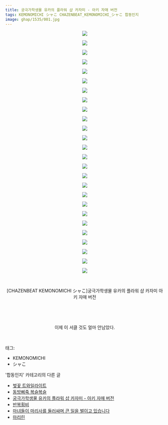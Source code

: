 ```yaml
---
title: 궁극가학생물 유카의 플라워 샵 카자미 - 아키 자매 버전
tags: KEMONOMICHI シャこ CHAZENBEAT_KEMONOMICHI_シャこ 합동인지
image: ghap/1535/001.jpg
---
```

<div class="article">
<p style="text-align: center; clear: none; float: none;"><img src="{{ site.nasurl }}/ghap/1535/001.jpg"/></p>
<p style="text-align: center; clear: none; float: none;"><img src="{{ site.nasurl }}/ghap/1535/002.jpg"/></p>
<p style="text-align: center; clear: none; float: none;"><img src="{{ site.nasurl }}/ghap/1535/003.jpg"/></p>
<p style="text-align: center; clear: none; float: none;"><img src="{{ site.nasurl }}/ghap/1535/004.jpg"/></p>
<p style="text-align: center; clear: none; float: none;"><img src="{{ site.nasurl }}/ghap/1535/005.jpg"/></p>
<p style="text-align: center; clear: none; float: none;"><img src="{{ site.nasurl }}/ghap/1535/006.jpg"/></p>
<p style="text-align: center; clear: none; float: none;"><img src="{{ site.nasurl }}/ghap/1535/007.jpg"/></p>
<p style="text-align: center; clear: none; float: none;"><img src="{{ site.nasurl }}/ghap/1535/008.jpg"/></p>
<p style="text-align: center; clear: none; float: none;"><img src="{{ site.nasurl }}/ghap/1535/009.jpg"/></p>
<p style="text-align: center; clear: none; float: none;"><img src="{{ site.nasurl }}/ghap/1535/010.jpg"/></p>
<p style="text-align: center; clear: none; float: none;"><img src="{{ site.nasurl }}/ghap/1535/011.jpg"/></p>
<p style="text-align: center; clear: none; float: none;"><img src="{{ site.nasurl }}/ghap/1535/012.jpg"/></p>
<p style="text-align: center; clear: none; float: none;"><img src="{{ site.nasurl }}/ghap/1535/013.jpg"/></p>
<p style="text-align: center; clear: none; float: none;"><img src="{{ site.nasurl }}/ghap/1535/014.jpg"/></p>
<p style="text-align: center; clear: none; float: none;"><img src="{{ site.nasurl }}/ghap/1535/015.jpg"/></p>
<p style="text-align: center; clear: none; float: none;"><img src="{{ site.nasurl }}/ghap/1535/016.jpg"/></p>
<p style="text-align: center; clear: none; float: none;"><img src="{{ site.nasurl }}/ghap/1535/017.jpg"/></p>
<p style="text-align: center; clear: none; float: none;"><img src="{{ site.nasurl }}/ghap/1535/018.jpg"/></p>
<p style="text-align: center; clear: none; float: none;"><img src="{{ site.nasurl }}/ghap/1535/019.jpg"/></p>
<p style="text-align: center; clear: none; float: none;"><img src="{{ site.nasurl }}/ghap/1535/020.jpg"/></p>
<p style="text-align: center; clear: none; float: none;"><img src="{{ site.nasurl }}/ghap/1535/021.jpg"/></p>
<p style="text-align: center; clear: none; float: none;"><img src="{{ site.nasurl }}/ghap/1535/022.jpg"/></p>
<p style="text-align: center; clear: none; float: none;"><img src="{{ site.nasurl }}/ghap/1535/023.jpg"/></p>
<p style="text-align: center; clear: none; float: none;"><img src="{{ site.nasurl }}/ghap/1535/024.jpg"/></p>
<p style="text-align: center; clear: none; float: none;"><img src="{{ site.nasurl }}/ghap/1535/025.jpg"/></p>
<p style="text-align: center; clear: none; float: none;"><img src="{{ site.nasurl }}/ghap/1535/026.jpg"/></p>
<p style="text-align: center; clear: none; float: none;"><br/></p>
<p style="text-align: center; clear: none; float: none;">[CHAZENBEAT KEMONOMICHI シャこ]궁극가학생물 유카의 플라워 샵 카자미 아키 자매 버전</p>
<p style="text-align: center; clear: none; float: none;"><br/></p>
<p style="text-align: center; clear: none; float: none;"><br/></p>
<p style="text-align: center; clear: none; float: none;">이제 이 서클 것도 얼마 안남았다.</p>
<p><br/></p>
</div><div class="tagTrail">
<p>태그: </p>
<ul>
<li>KEMONOMICHI</li>
<li>シャこ</li>
</ul>
</div><div class="another">
<p>'합동인지' 카테고리의 다른 글</p>
<ul>
<li><a href="/2016-08-15-ghap_1595">벚꽃 트와일라이트</a></li>
<li><a href="/2016-08-12-ghap_1540">동방삐죽 복슬복슬</a></li>
<li><a href="/2016-08-12-ghap_1535">궁극가학생물 유카의 플라워 샵 카자미 - 아키 자매 버전</a></li>
<li><a href="/2016-08-11-ghap_1493">반복횡비</a></li>
<li><a href="/2016-08-11-ghap_1477">마녀들이 마리사를 둘러싸며 큰 일을 벌이고 있습니다</a></li>
<li><a href="/2016-08-03-ghap_1323">마리린</a></li>
</ul>
</div><div class="cb_module cb_fluid">
<div class="cb_wrt cb_profile">
</div><!-- commentList close -->
</div>
